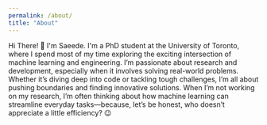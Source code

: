 ```yaml
---
permalink: /about/
title: "About"
---
```


Hi There! &#x1F44B; I'm Saeede. I'm a PhD student at the University of Toronto, where I spend most of my time exploring the exciting intersection of machine learning and engineering.
I’m passionate about research and development, especially when it involves solving real-world problems.
Whether it’s diving deep into code or tackling tough challenges, I’m all about pushing boundaries and finding innovative solutions. 
When I’m not working on my research, I’m often thinking about how machine learning can streamline everyday tasks—because, let’s be honest, who doesn’t appreciate a little efficiency? &#x1F609;